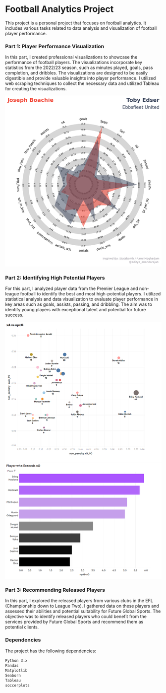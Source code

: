 # Football Analytics Project

This project is a personal project that focuses on football analytics. It includes various tasks related to data analysis and visualization of football player performance. 


### Part 1: Player Performance Visualization

In this part, I created professional visualizations to showcase the performance of football players. The visualizations incorporate key statistics from the 2022/23 season, such as minutes played, goals, pass completion, and dribbles. The visualizations are designed to be easily digestible and provide valuable insights into player performance. I utilized web scraping techniques to collect the necessary data and utilized Tableau for creating the visualizations.

<img src="img/radar.png">

### Part 2: Identifying High Potential Players

For this part, I analyzed player data from the Premier League and non-league football to identify the best and most high-potential players. I utilized statistical analysis and data visualization to evaluate player performance in key areas such as goals, assists, passing, and dribbling. The aim was to identify young players with exceptional talent and potential for future success.

<img src="img/pl_attack.png">

<img src="img/excess_xg.png">

### Part 3: Recommending Released Players

In this part, I explored the released players from various clubs in the EFL (Championship down to League Two). I gathered data on these players and assessed their abilities and potential suitability for Future Global Sports. The objective was to identify released players who could benefit from the services provided by Future Global Sports and recommend them as potential clients.

### Dependencies

The project has the following dependencies:

    Python 3.x
    Pandas
    Matplotlib
    Seaborn
    Tableau
    soccerplots
